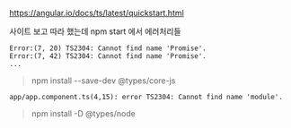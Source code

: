 https://angular.io/docs/ts/latest/quickstart.html 

사이트 보고 따라 했는데 npm start 에서 에러처리들 

```
Error:(7, 20) TS2304: Cannot find name 'Promise'.
Error:(7, 42) TS2304: Cannot find name 'Promise'.
...
```
> npm install --save-dev @types/core-js

```
app/app.component.ts(4,15): error TS2304: Cannot find name 'module'.
```

> npm install -D @types/node
